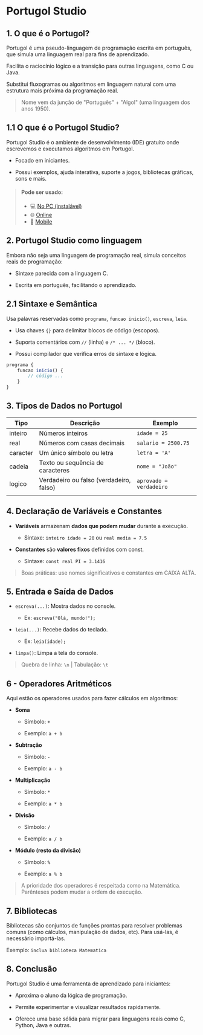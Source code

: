 # Portugol Studio

## 1. O que é o Portugol?
Portugol é uma pseudo-linguagem de programação escrita em português, que simula uma linguagem real para fins de aprendizado.

Facilita o raciocínio lógico e a transição para outras linguagens, como C ou Java.

Substitui fluxogramas ou algoritmos em linguagem natural com uma estrutura mais próxima da programação real.

> Nome vem da junção de "Português" + "Algol" (uma linguagem dos anos 1950).

## 1.1 O que é o Portugol Studio?
Portugol Studio é o ambiente de desenvolvimento (IDE) gratuito onde escrevemos e executamos algoritmos em Portugol.

- Focado em iniciantes.

- Possui exemplos, ajuda interativa, suporte a jogos, bibliotecas gráficas, sons e mais.

> #### Pode ser usado:
>
> - 💻 [No PC (instalável)](https://lite.acad.univali.br/portugol-studio/) 
> - 🌐 [Online](https://portugol.dev/) 
> - 📱  [Mobile](https://play.google.com/store/apps/details?id=br.erickweil.portugolweb&hl=pt_BR&gl=US&pli=1) 
>

## 2. Portugol Studio como linguagem
Embora não seja uma linguagem de programação real, simula conceitos reais de programação:

- Sintaxe parecida com a linguagem C.

- Escrita em português, facilitando o aprendizado.

## 2.1 Sintaxe e Semântica
Usa palavras reservadas como `programa`, `funcao inicio()`, `escreva`, `leia`.

- Usa chaves `{}` para delimitar blocos de código (escopos).

- Suporta comentários com `//` (linha) e `/* ... */` (bloco).

- Possui compilador que verifica erros de sintaxe e lógica.

```js
programa {
    funcao inicio() {
        // código ...
    }
}
```

## 3. Tipos de Dados no Portugol
| **Tipo**  | **Descrição**                           | **Exemplo**             |
|-----------|-----------------------------------------|-------------------------|
| inteiro   | Números inteiros                        | `idade = 25`            |
| real      | Números com casas decimais              | `salario = 2500.75`     |
| caracter  | Um único símbolo ou letra               | `letra = 'A'`           |
| cadeia    | Texto ou sequência de caracteres        | `nome = "João"`         |
| logico    | Verdadeiro ou falso (verdadeiro, falso) | `aprovado = verdadeiro` |
|           |                                         |                         |   


## 4. Declaração de Variáveis e Constantes

- **Variáveis** armazenam **dados que podem mudar** durante a execução.

    - Sintaxe: `inteiro idade = 20` ou `real media = 7.5`

- **Constantes** são **valores fixos** definidos com const.

    - Sintaxe: `const real PI = 3.1416`

> Boas práticas: use nomes significativos e constantes em CAIXA ALTA.

## 5. Entrada e Saída de Dados
- `escreva(...)`: Mostra dados no console.

    - Ex: `escreva("Olá, mundo!");`

- `leia(...)`: Recebe dados do teclado.

    - Ex: `leia(idade);`

- `limpa()`: Limpa a tela do console.

> Quebra de linha: `\n` | Tabulação: `\t`


## 6 - Operadores Aritméticos
Aqui estão os operadores usados para fazer cálculos em algoritmos:

- **Soma**

    - Símbolo: `+`

    - Exemplo: `a + b`

- **Subtração**

    - Símbolo: `-`

    - Exemplo: `a - b`

- **Multiplicação**

    - Símbolo: `*`

    - Exemplo: `a * b`

- **Divisão**

    - Símbolo: `/`

    - Exemplo: `a / b`

- **Módulo (resto da divisão)**

    - Símbolo: `%`

    - Exemplo: `a % b`

> A prioridade dos operadores é respeitada como na Matemática. Parênteses podem mudar a ordem de execução.

## 7. Bibliotecas

Bibliotecas são conjuntos de funções prontas para resolver problemas comuns (como cálculos, manipulação de dados, etc).
Para usá-las, é necessário importá-las.

Exemplo: `inclua biblioteca Matematica`

## 8. Conclusão

Portugol Studio é uma ferramenta de aprendizado para iniciantes:

- Aproxima o aluno da lógica de programação.

- Permite experimentar e visualizar resultados rapidamente.

- Oferece uma base sólida para migrar para linguagens reais como C, Python, Java e outras.

